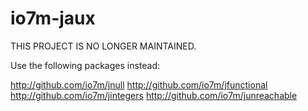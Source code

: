 io7m-jaux
==========

THIS PROJECT IS NO LONGER MAINTAINED.

Use the following packages instead:

  http://github.com/io7m/jnull
  http://github.com/io7m/jfunctional
  http://github.com/io7m/jintegers
  http://github.com/io7m/junreachable


